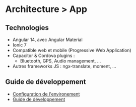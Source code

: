 # Architecture > App

## Technologies

- Angular 14, avec Angular Material
- Ionic 7
- Compatible web et mobile (Progressive Web Application)
- Capacitor & Cordova plugins :
  - Bluetooth, GPS, Audio management, ...  
- Autres frameworks JS : ngx-translate, moment, ...

## Guide de développement

- [Configuration de l'environement](./setup_fr.md)
- [Guide de développement](./developer_guide_fr.md)
